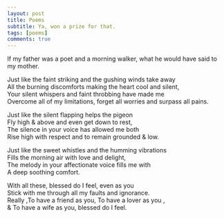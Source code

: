 ```yaml
---
layout: post
title: Poems
subtitle: Ya, won a prize for that.
tags: [poems]
comments: true
---
```

If my father was a poet and a morning walker, what he would have said to my mother.


Just like the faint striking and the gushing winds take away<br/>
All the burning discomforts making the heart cool and silent,<br/>
Your silent whispers and faint throbbing have made me<br/>
Overcome all of my limitations, forget all worries and surpass all pains.<br/>


Just like the silent flapping helps the pigeon<br/>
Fly high & above and even get down to rest,<br/>
The silence in your voice has allowed me both<br/>
Rise high with respect and to remain grounded & low.


Just like the sweet whistles and the humming vibrations<br/>
Fills the morning air with love and delight,<br/>
The melody in your affectionate voice fills me with<br/>
A deep soothing comfort.


With all these, blessed do I feel, even as you <br/>
Stick with me through all my faults and ignorance.<br/>
Really ,To have a friend as you, To have a lover as you , <br/>
& To have a wife as you, blessed do I feel.
